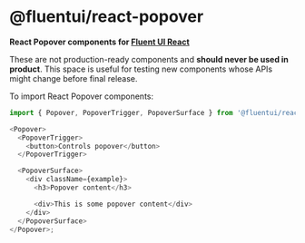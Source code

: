 # @fluentui/react-popover

**React Popover components for [Fluent UI React](https://developer.microsoft.com/en-us/fluentui)**

These are not production-ready components and **should never be used in product**. This space is useful for testing new components whose APIs might change before final release.

To import React Popover components:

```js
import { Popover, PopoverTrigger, PopoverSurface } from '@fluentui/react-popover';

<Popover>
  <PopoverTrigger>
    <button>Controls popover</button>
  </PopoverTrigger>

  <PopoverSurface>
    <div className={example}>
      <h3>Popover content</h3>

      <div>This is some popover content</div>
    </div>
  </PopoverSurface>
</Popover>;
```
